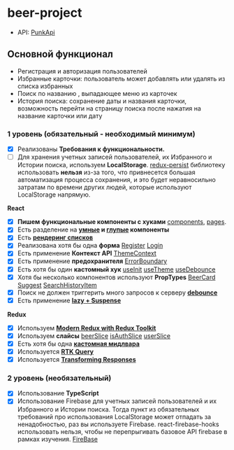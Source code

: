 # beer-project

- API: [PunkApi](https://punkapi.com/documentation/v2)

## Основной функционал

- Регистрация и авторизация пользователей
- Избранные карточки: пользователь может добавлять или удалять из списка избранных
- Поиск по названию , выпадающее меню из карточек
- История поиска: сохранение даты и названия карточки, возможность перейти на страницу поиска после нажатия на название карточки или дату

### **1 уровень (обязательный - необходимый минимум)**

- [x] Реализованы **Требования к функциональности.**
- [ ] Для хранения учетных записей пользователей, их Избранного и Истории поиска, используем **LocalStorage**. [redux-persist](https://www.npmjs.com/package/redux-persist) библиотеку использовать **нельзя** из-за того, что привнесется большая автоматизация процесса сохранения, и это будет неравносильно затратам по времени других людей, которые используют LocalStorage напрямую.

**React**

- [x] **Пишем функциональные компоненты c хуками** [components](src/components), [pages](src/pages).
- [x] Есть разделение на **[умные](src/pages/MainPage/MainPage.tsx) и [глупые](src/components/ui/Button/Button.tsx) компоненты**
- [x] Есть **[рендеринг списков](src/pages/SearchPage/SearchPage.tsx)**
- [x] Реализована хотя бы одна **форма** [Register](src/pages/SignUpPage/SignUpPage.tsx) [Login](src/pages/SignInPage/SignInPage.tsx)
- [x] Есть применение **Контекст API** [ThemeContext](src/providers/ThemeProvider/context/ThemeContext.ts)
- [x] Есть применение **предохранителя** [ErrorBoundary](src/providers/ErrorBoundary/ErrorBoundary.tsx)
- [x] Есть хотя бы один **кастомный хук** [useInit](src/hooks/useInit.ts) [useTheme](src/hooks/useTheme.ts) [useDebounce](src/hooks/useDebounce.ts)
- [x] Хотя бы несколько компонентов используют **PropTypes** [BeerCard](src/components/BeerCard/BeerCard.tsx) [Suggest](src/components/Suggest/Suggest.tsx) [SearchHistoryItem](src/components/SearchHistoryItem/SearchHistoryItem.tsx)
- [x] Поиск не должен триггерить много запросов к серверу [**debounce**](src/components/SearchBar/SearchBar.tsx)
- [x] Есть применение [**lazy + Suspense**](src/router/routerConfig.tsx)

**Redux**

- [x] Используем [**Modern Redux with Redux Toolkit**](src/redux-toolkit/store/store.ts)
- [x] Используем **слайсы** [beerSlice](src/redux-toolkit/reducers/beerSlice.ts) [isAuthSlice](src/redux-toolkit/reducers/isAuthSlice.ts) [userSlice](src/redux-toolkit/reducers/userSlice.ts)
- [x] Есть хотя бы одна [**кастомная мидлвара**](src/redux-toolkit/middleware/isAuthMiddleware.ts)
- [x] Используется [**RTK Query**](src/redux-toolkit/services/BeerService.ts)
- [x] Используется [**Transforming Responses**](src/redux-toolkit/services/BeerService.ts)

### **2 уровень (необязательный)**

- [x] Использование **TypeScript**
- [x] Использование Firebase для учетных записей пользователей и их Избранного и Истории поиска. Тогда пункт из обязательных требований про использования LocalStorage может отпадать за ненадобностью, раз вы используете Firebase. react-firebase-hooks использовать нельзя, чтобы не перепрыгивать базовое API firebase в рамках изучения. [FireBase](src/firebase)
